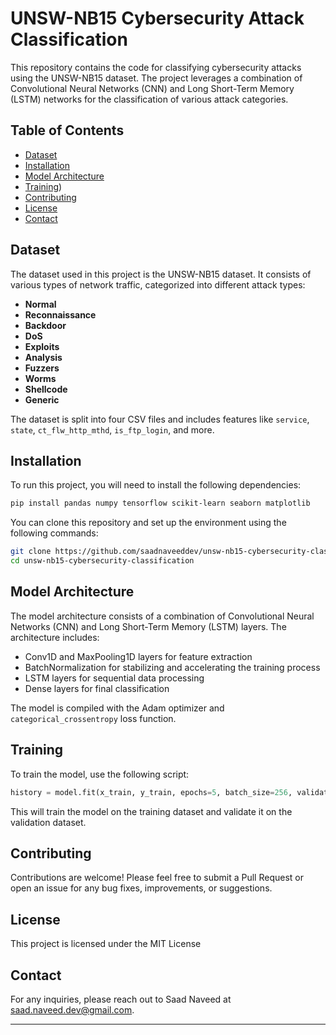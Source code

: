 

# UNSW-NB15 Cybersecurity Attack Classification

This repository contains the code for classifying cybersecurity attacks using the UNSW-NB15 dataset. The project leverages a combination of Convolutional Neural Networks (CNN) and Long Short-Term Memory (LSTM) networks for the classification of various attack categories.

## Table of Contents

- [Dataset](#dataset)
- [Installation](#installation)
- [Model Architecture](#model-architecture)
- [Training](#training))
- [Contributing](#contributing)
- [License](#license)
- [Contact](#contact)

## Dataset

The dataset used in this project is the UNSW-NB15 dataset. It consists of various types of network traffic, categorized into different attack types:

- **Normal**
- **Reconnaissance**
- **Backdoor**
- **DoS**
- **Exploits**
- **Analysis**
- **Fuzzers**
- **Worms**
- **Shellcode**
- **Generic**

The dataset is split into four CSV files and includes features like `service`, `state`, `ct_flw_http_mthd`, `is_ftp_login`, and more.

## Installation

To run this project, you will need to install the following dependencies:

```bash
pip install pandas numpy tensorflow scikit-learn seaborn matplotlib
```

You can clone this repository and set up the environment using the following commands:

```bash
git clone https://github.com/saadnaveeddev/unsw-nb15-cybersecurity-classification.git
cd unsw-nb15-cybersecurity-classification
```

## Model Architecture

The model architecture consists of a combination of Convolutional Neural Networks (CNN) and Long Short-Term Memory (LSTM) layers. The architecture includes:

- Conv1D and MaxPooling1D layers for feature extraction
- BatchNormalization for stabilizing and accelerating the training process
- LSTM layers for sequential data processing
- Dense layers for final classification

The model is compiled with the Adam optimizer and `categorical_crossentropy` loss function.

## Training

To train the model, use the following script:

```python
history = model.fit(x_train, y_train, epochs=5, batch_size=256, validation_data=(x_val, y_val))
```

This will train the model on the training dataset and validate it on the validation dataset.



## Contributing

Contributions are welcome! Please feel free to submit a Pull Request or open an issue for any bug fixes, improvements, or suggestions.

## License

This project is licensed under the MIT License

## Contact

For any inquiries, please reach out to Saad Naveed at saad.naveed.dev@gmail.com.

---
